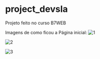# project_devsla
Projeto feito no curso B7WEB

Imagens de como ficou a Página inicial:
![1](https://user-images.githubusercontent.com/42624770/135167633-cde190fa-1152-45eb-9088-470846bc546f.jpg)


![2](https://user-images.githubusercontent.com/42624770/135167696-dff77265-e821-4ee9-b950-6ede521fbd87.jpg)


![3](https://user-images.githubusercontent.com/42624770/135167716-15fe255e-9ba4-4891-9bb8-132ca27a889f.jpg)
